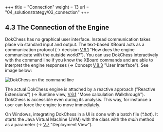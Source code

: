 +++
title = "Connection"
weight = 13
url = "04_solutionstrategy/03_connection"
+++

## 4.3 The Connection of the Engine

DokChess has no graphical user interface.
Instead communication takes place via standard input and output.
The text-based XBoard acts as a communication protocol (→ decision [V.9.1](#section-v-9-1) "How does the engine communicate with the outside world?").
You can use DokChess interactively with the command line if you know the XBoard commands and are able to interpret the engine responses (→ Concept [V.8.3](#section-v-8-3) "User Interface").
See image below:

![DokChess on the command line](/images/en/04_02_DokChess_in_Commandline.png "DokChess on the command line")

The actual DokChess engine is attached by a reactive approach ("Reactive Extensions") (→ Runtime view, [V.6.1](#section-v-6-1) "Move calculation Walkthrough").
DokChess is accessible even during its analysis.
This way, for instance a user can force the engine to move immediately.

On Windows, integrating DokChess in a UI is done with a batch file (_*.bat_).
It starts the Java Virtual Machine (JVM) with the class with the _main_ method as a parameter (→ [V.7](#section-v-7) "Deployment View").
